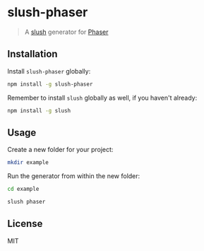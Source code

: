 slush-phaser
=============

> A [slush](http://klei.github.io/slush/) generator for [Phaser](http://www.phaser.io)

## Installation

Install `slush-phaser` globally:

```bash
npm install -g slush-phaser
```

Remember to install `slush` globally as well, if you haven't already:

```bash
npm install -g slush
```

## Usage

Create a new folder for your project:

```bash
mkdir example
```

Run the generator from within the new folder:

```bash
cd example

slush phaser
```

## License

MIT
